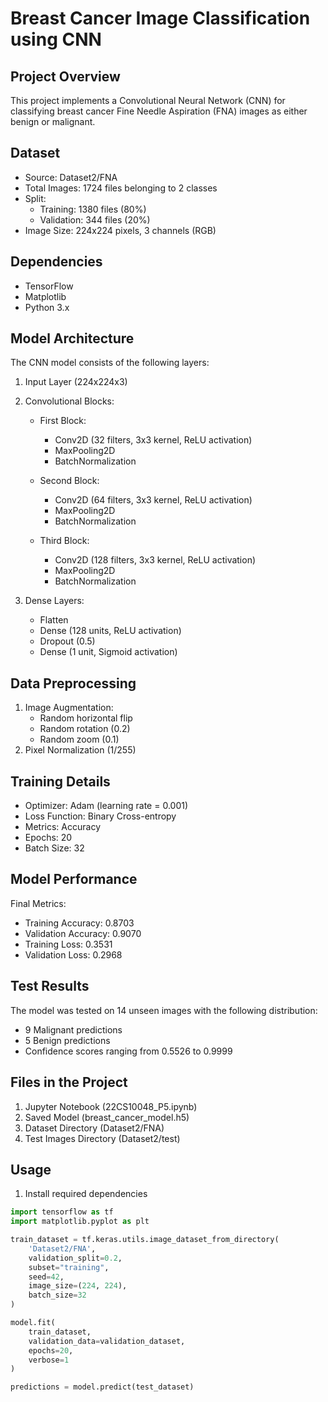 # Breast Cancer Image Classification using CNN

## Project Overview
This project implements a Convolutional Neural Network (CNN) for classifying breast cancer Fine Needle Aspiration (FNA) images as either benign or malignant.

## Dataset
- Source: Dataset2/FNA
- Total Images: 1724 files belonging to 2 classes
- Split: 
  - Training: 1380 files (80%)
  - Validation: 344 files (20%)
- Image Size: 224x224 pixels, 3 channels (RGB)

## Dependencies
- TensorFlow
- Matplotlib
- Python 3.x

## Model Architecture
The CNN model consists of the following layers:

1. Input Layer (224x224x3)

2. Convolutional Blocks:
   - First Block:
     - Conv2D (32 filters, 3x3 kernel, ReLU activation)
     - MaxPooling2D
     - BatchNormalization
   
   - Second Block:
     - Conv2D (64 filters, 3x3 kernel, ReLU activation)
     - MaxPooling2D
     - BatchNormalization
   
   - Third Block:
     - Conv2D (128 filters, 3x3 kernel, ReLU activation)
     - MaxPooling2D
     - BatchNormalization

3. Dense Layers:
   - Flatten
   - Dense (128 units, ReLU activation)
   - Dropout (0.5)
   - Dense (1 unit, Sigmoid activation)

## Data Preprocessing
1. Image Augmentation:
   - Random horizontal flip
   - Random rotation (0.2)
   - Random zoom (0.1)
2. Pixel Normalization (1/255)

## Training Details
- Optimizer: Adam (learning rate = 0.001)
- Loss Function: Binary Cross-entropy
- Metrics: Accuracy
- Epochs: 20
- Batch Size: 32

## Model Performance
Final Metrics:
- Training Accuracy: 0.8703
- Validation Accuracy: 0.9070
- Training Loss: 0.3531
- Validation Loss: 0.2968

## Test Results
The model was tested on 14 unseen images with the following distribution:
- 9 Malignant predictions
- 5 Benign predictions
- Confidence scores ranging from 0.5526 to 0.9999

## Files in the Project
1. Jupyter Notebook (22CS10048_P5.ipynb)
2. Saved Model (breast_cancer_model.h5)
3. Dataset Directory (Dataset2/FNA)
4. Test Images Directory (Dataset2/test)

## Usage
1. Install required dependencies
```python
import tensorflow as tf
import matplotlib.pyplot as plt

train_dataset = tf.keras.utils.image_dataset_from_directory(
    'Dataset2/FNA',
    validation_split=0.2,
    subset="training",
    seed=42,
    image_size=(224, 224),
    batch_size=32
)

model.fit(
    train_dataset,
    validation_data=validation_dataset,
    epochs=20,
    verbose=1
)

predictions = model.predict(test_dataset)